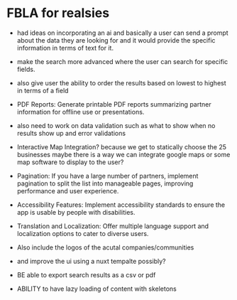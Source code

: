 # FBLA for realsies 

- had ideas on incorporating an ai and basically a user can send a prompt about the data they are looking for and it would provide the specific information in terms of text for it.

- make the search more advanced where the user can search for specific fields.
- also give user the ability to order the results based on lowest to highest in terms of a field

- PDF Reports: Generate printable PDF reports summarizing partner information for offline use or presentations.

- also need to work on data validation such as what to show when no results show up and error validations

- Interactive Map Integration? because we get to statically choose the 25 businesses maybe there is a way we can integrate google maps or some map software to display to the user?

- Pagination: If you have a large number of partners, implement pagination to split the list into manageable pages, improving performance and user experience.

- Accessibility Features: Implement accessibility standards to ensure the app is usable by people with disabilities.

- Translation and Localization: Offer multiple language support and localization options to cater to diverse users.


- Also include the logos of the acutal companies/communities

- and improve the ui using a nuxt tempalte possibly?

- BE able to export search results as a csv or pdf

- ABILITY to have lazy loading of content with skeletons

